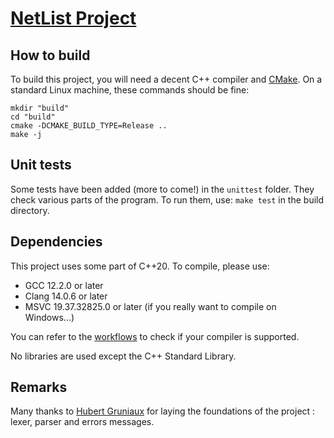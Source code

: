 # [NetList Project](https://github.com/desfreng/netlist/tree/gabriel)

## How to build

To build this project, you will need a decent C++ compiler and [CMake](https://cmake.org/).
On a standard Linux machine, these commands should be fine:


```shell
mkdir "build"
cd "build"
cmake -DCMAKE_BUILD_TYPE=Release ..
make -j
```

## Unit tests

Some tests have been added (more to come!) in the `unittest` folder. 
They check various parts of the program. 
To run them, use: `make test` in the build directory.

## Dependencies

This project uses some part of C++20. To compile, please use:

- GCC 12.2.0 or later
- Clang 14.0.6 or later
- MSVC 19.37.32825.0 or later (if you really want to compile on Windows...)

You can refer to the [workflows](https://github.com/desfreng/netlist/actions) to check if
your compiler is supported. 

No libraries are used except the C++ Standard Library.

## Remarks

Many thanks to [Hubert Gruniaux](https://github.com/hgruniaux) for laying the foundations
of the project : lexer, parser and errors messages.